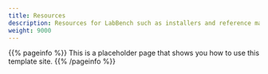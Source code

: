 ```yaml
---
title: Resources
description: Resources for LabBench such as installers and reference materials
weight: 9000
---
```


{{% pageinfo %}}
This is a placeholder page that shows you how to use this template site.
{{% /pageinfo %}}

